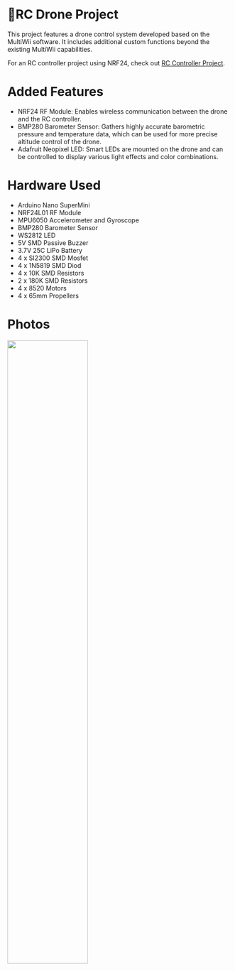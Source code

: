 # 🚁RC Drone Project
This project features a drone control system developed based on the MultiWii software. It includes additional custom functions beyond the existing MultiWii capabilities.<br>

For an RC controller project using NRF24, check out [RC Controller Project](https://github.com/muki01/RC_Controller).

# Added Features
- NRF24 RF Module: Enables wireless communication between the drone and the RC controller.
- BMP280 Barometer Sensor: Gathers highly accurate barometric pressure and temperature data, which can be used for more precise altitude control of the drone.
- Adafruit Neopixel LED: Smart LEDs are mounted on the drone and can be controlled to display various light effects and color combinations.

# Hardware Used
- Arduino Nano SuperMini
- NRF24L01 RF Module
- MPU6050 Accelerometer and Gyroscope
- BMP280 Barometer Sensor
- WS2812 LED
- 5V SMD Passive Buzzer
- 3.7V 25C LiPo Battery
- 4 x SI2300 SMD Mosfet
- 4 x 1N5819 SMD Diod
- 4 x 10K SMD Resistors
- 2 x 180K SMD Resistors
- 4 x 8520 Motors
- 4 x 65mm Propellers

# Photos
<img width=60% src="https://github.com/user-attachments/assets/d7c3f5a2-a1e1-4a20-971b-ac1bc6a9d7a8">
